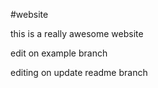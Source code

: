 #website

this is a really awesome website

edit on example branch

editing on update readme branch 
